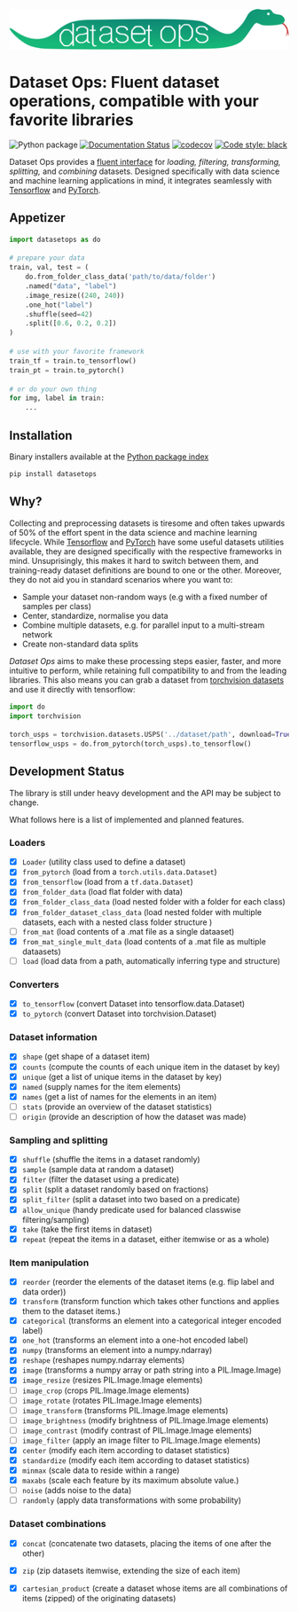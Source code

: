 <div align="center">
  <img src="docs/pics/logo.svg"><br>
</div>

# Dataset Ops: Fluent dataset operations, compatible with your favorite libraries

![Python package](https://github.com/LukasHedegaard/datasetops/workflows/Python%20package/badge.svg) [![Documentation Status](https://readthedocs.org/projects/datasetops/badge/?version=latest)](https://datasetops.readthedocs.io/en/latest/?badge=latest) [![codecov](https://codecov.io/gh/LukasHedegaard/datasetops/branch/master/graph/badge.svg)](https://codecov.io/gh/LukasHedegaard/datasetops) [![Code style: black](https://img.shields.io/badge/code%20style-black-000000.svg)](https://github.com/psf/black)

Dataset Ops provides a [fluent interface](https://martinfowler.com/bliki/FluentInterface.html) for _loading, filtering, transforming, splitting,_ and _combining_ datasets. 
Designed specifically with data science and machine learning applications in mind, it integrates seamlessly with [Tensorflow](https://www.tensorflow.org) and [PyTorch](https://pytorch.org).

## Appetizer
```python
import datasetops as do

# prepare your data
train, val, test = (
    do.from_folder_class_data('path/to/data/folder')
    .named("data", "label")
    .image_resize((240, 240))
    .one_hot("label")
    .shuffle(seed=42)
    .split([0.6, 0.2, 0.2])
)

# use with your favorite framework
train_tf = train.to_tensorflow() 
train_pt = train.to_pytorch() 

# or do your own thing
for img, label in train:
    ...
```

## Installation 
Binary installers available at the [Python package index](https://pypi.org/project/datasetops/)
```bash
pip install datasetops
```


## Why? 
Collecting and preprocessing datasets is tiresome and often takes upwards of 50% of the effort spent in the data science and machine learning lifecycle.
While [Tensorflow](https://www.tensorflow.org/datasets) and [PyTorch](https://www.tensorflow.org/datasets) have some useful datasets utilities available, they are designed specifically with the respective frameworks in mind.
Unsuprisingly, this makes it hard to switch between them, and training-ready dataset definitions are bound to one or the other.
Moreover, they do not aid you in standard scenarios where you want to:
- Sample your dataset non-random ways (e.g with a fixed number of samples per class)
- Center, standardize, normalise you data
- Combine multiple datasets, e.g. for parallel input to a multi-stream network
- Create non-standard data splits

_Dataset Ops_ aims to make these processing steps easier, faster, and more intuitive to perform, while retaining full compatibility to and from the leading libraries. This also means you can grab a dataset from [torchvision datasets](https://pytorch.org/docs/stable/torchvision/datasets.html#mnist) and use it directly with tensorflow:

```python
import do
import torchvision

torch_usps = torchvision.datasets.USPS('../dataset/path', download=True)
tensorflow_usps = do.from_pytorch(torch_usps).to_tensorflow()
```


## Development Status
The library is still under heavy development and the API may be subject to change.

What follows here is a list of implemented and planned features.

### Loaders
- [x] `Loader` (utility class used to define a dataset)
- [x] `from_pytorch` (load from a `torch.utils.data.Dataset`)
- [x] `from_tensorflow` (load from a `tf.data.Dataset`)
- [x] `from_folder_data` (load flat folder with data)
- [x] `from_folder_class_data` (load nested folder with a folder for each class)
- [x] `from_folder_dataset_class_data` (load nested folder with multiple datasets, each with a nested class folder structure )
- [ ] `from_mat` (load contents of a .mat file as a single dataaset)
- [x] `from_mat_single_mult_data` (load contents of a .mat file as multiple dataasets)
- [ ] `load` (load data from a path, automatically inferring type and structure)

### Converters
- [x] `to_tensorflow` (convert Dataset into tensorflow.data.Dataset)
- [x] `to_pytorch` (convert Dataset into torchvision.Dataset)

### Dataset information
- [x] `shape` (get shape of a dataset item)
- [x] `counts` (compute the counts of each unique item in the dataset by key)
- [x] `unique` (get a list of unique items in the dataset by key)
- [x] `named` (supply names for the item elements)
- [x] `names` (get a list of names for the elements in an item)
- [ ] `stats` (provide an overview of the dataset statistics)
- [ ] `origin` (provide an description of how the dataset was made)

### Sampling and splitting
- [x] `shuffle` (shuffle the items   in a dataset randomly)
- [x] `sample` (sample data at random a dataset)
- [x] `filter` (filter the dataset using a predicate)
- [x] `split` (split a dataset randomly based on fractions)
- [x] `split_filter` (split a dataset into two based on a predicate)
- [x] `allow_unique` (handy predicate used for balanced classwise filtering/sampling)
- [x] `take` (take the first items in dataset)
- [x] `repeat` (repeat the items in a dataset, either itemwise or as a whole)

### Item manipulation
- [x] `reorder` (reorder the elements of the dataset items (e.g. flip label and data order))
- [x] `transform` (transform function which takes other functions and applies them to the dataset items.)
- [x] `categorical` (transforms an element into a categorical integer encoded label)
- [x] `one_hot` (transforms an element into a one-hot encoded label)
- [x] `numpy` (transforms an element into a numpy.ndarray)
- [x] `reshape` (reshapes numpy.ndarray elements)
- [x] `image` (transforms a numpy array or path string into a PIL.Image.Image)
- [x] `image_resize` (resizes PIL.Image.Image elements)
- [ ] `image_crop` (crops PIL.Image.Image elements)
- [ ] `image_rotate` (rotates PIL.Image.Image elements)
- [ ] `image_transform` (transforms PIL.Image.Image elements)
- [ ] `image_brightness` (modify brightness of PIL.Image.Image elements)
- [ ] `image_contrast` (modify contrast of PIL.Image.Image elements)
- [ ] `image_filter` (apply an image filter to PIL.Image.Image elements)
- [x] `center` (modify each item according to dataset statistics)
- [x] `standardize` (modify each item according to dataset statistics)
- [x] `minmax` (scale data to reside within a range)
- [x] `maxabs` (scale each feature by its maximum absolute value.)
- [ ] `noise` (adds noise to the data)
- [ ] `randomly` (apply data transformations with some probability)

### Dataset combinations 
- [x] `concat` (concatenate two datasets, placing the items of one after the other)
- [x] `zip` (zip datasets itemwise, extending the size of each item)
- [x] `cartesian_product` (create a dataset whose items are all combinations of items (zipped) of the originating datasets)



